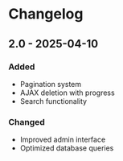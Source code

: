 # Changelog

## 2.0 - 2025-04-10
### Added
- Pagination system
- AJAX deletion with progress
- Search functionality

### Changed
- Improved admin interface
- Optimized database queries